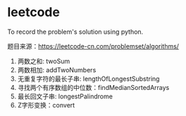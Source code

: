 # leetcode
To record the problem's solution using python.

题目来源：https://leetcode-cn.com/problemset/algorithms/

1. 两数之和: twoSum
2. 两数相加: addTwoNumbers
3. 无重复字符的最长子串: lengthOfLongestSubstring
4. 寻找两个有序数组的中位数：findMedianSortedArrays
5. 最长回文子串: longestPalindrome
6. Z字形变换：convert